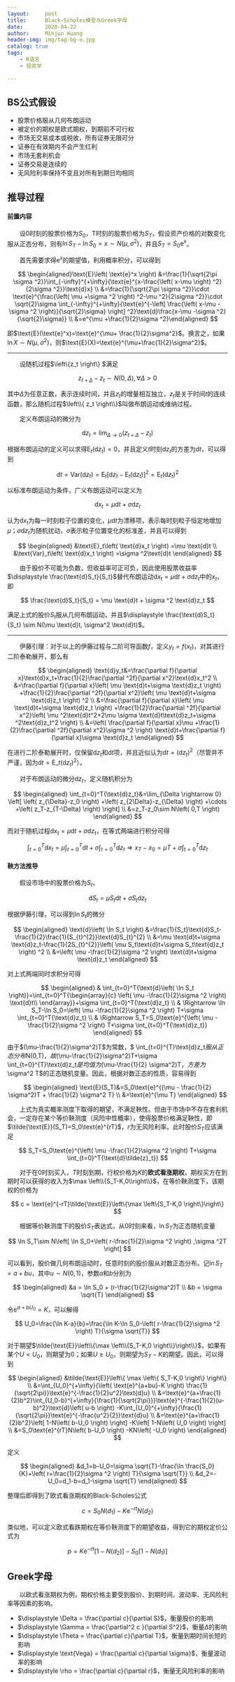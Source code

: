 ```yaml
---
layout:     post
title:      Black-Scholes模型与Greek字母
date:       2020-04-22
author:     Minjun Huang
header-img: img/tag-bg-o.jpg
catalog: true
tags:
    - R语言
    - 投资学

---
```


<head>
    <script src="https://cdn.mathjax.org/mathjax/latest/MathJax.js?config=TeX-AMS-MML_HTMLorMML" type="text/javascript"></script>
    <script type="text/x-mathjax-config">
        MathJax.Hub.Config({
            tex2jax: {
            skipTags: ['script', 'noscript', 'style', 'textarea', 'pre'],
            inlineMath: [['$','$']]
            }
        });
    </script>
</head>

## BS公式假设

- 股票价格服从几何布朗运动
- 被定价的期权是欧式期权，到期前不可行权
- 市场无交易成本或税收，所有证券无限可分
- 证券在有效期内不会产生红利
- 市场无套利机会
- 证券交易是连续的
- 无风险利率保持不变且对所有到期日均相同

## 推导过程

#### 前置内容

&emsp;&emsp;设0时刻的股票价格为$S_0$，T时刻的股票价格为$S_T$，假设资产价格的对数变化服从正态分布，则有$\ln S_T-\ln S_0=x \sim N(\mu,\sigma^2)$，并且$S_T = S_0 \text{e}^x$。



&emsp;&emsp;首先需要求得$\text{e}^x$的期望值，利用概率积分，可以得到

$$
\begin{aligned}\text{E}\left( \text{e}^x \right) &=\frac{1}{\sqrt{2\pi \sigma ^2}}\int_{-\infty}^{+\infty}{\text{e}^{x-\frac{\left( x-\mu \right) ^2}{2\sigma ^2}}\text{d}x}
\\
&=\frac{1}{\sqrt{2\pi \sigma ^2}}\cdot \text{e}^{\frac{\left( \mu +\sigma ^2 \right) ^2-\mu ^2}{2\sigma ^2}}\cdot \sqrt{2}\sigma \int_{-\infty}^{+\infty}{\text{e}^{-\left[ \frac{\left( x-\mu -\sigma ^2 \right)}{\sqrt{2}\sigma} \right] ^2}\text{d}\frac{x-\mu -\sigma ^2}{\sqrt{2}\sigma}}
\\
&=e^{\mu +\frac{1}{2}\sigma ^2}\end{aligned}
$$

即$\text{E}(\text{e}^x)=\text{e}^{\mu+ \frac{1}{2}\sigma^2}$。换言之，如果$\ln X \sim N(\mu,\sigma^2)$，则$\text{E}(X)=\text{e}^{\mu+\frac{1}{2}\sigma^2}$。

---

&emsp;&emsp;设随机过程$\left\\{z_t \right\\} $满足


$$
z_{t+\Delta}-z_t\sim N\left( 0,\Delta \right) ,\forall \Delta>0
$$


其中$\Delta$为任意正数，表示连续时间，并且$z_t$的增量相互独立，$z_t$是关于时间$t$的连续函数，那么随机过程$\left\\{ z_t \right\\}$叫做布朗运动或维纳过程。



&emsp;&emsp;定义布朗运动的微分为


$$
\text{d}z_t=\lim_{\Delta \rightarrow 0}(z_{t+\Delta}-z_t) 
$$


根据布朗运动的定义可以求得$\text{E}_t(\text{d}z_t)=0$，并且定义$t$时刻$\text{d}z_t$的方差为$\text{d}t$，可以得到


$$
\text{d}t=\text{Var}\left( \text{d}z_t \right) =\text{E}_t\left[ \text{d}z_t-\text{E}_t\left( \text{d}z_t \right) \right] ^2=\text{E}_t\left( \text{d}z_t \right) ^2
$$


以标准布朗运动为条件，广义布朗运动可以定义为

$$
\text{d}x_t=\mu \text{d}t+\sigma \text{d}z_t
$$

认为$\text{d}x_t$为每一时刻粒子位置的变化，$\mu \text{d}t$为漂移项，表示每时刻粒子恒定地增加$\mu$；$\sigma \text{d}z_t$为随机扰动，$\sigma$表示粒子位置变化的标准差，并且可以得到

$$
\begin{aligned}
&\text{E}_t\left( \text{d}x_t \right) =\mu \text{d}t
\\
&\text{Var}_t\left( \text{d}x_t \right) =\sigma ^2\text{d}t
\end{aligned}
$$

&emsp;&emsp;由于股价不可能为负数，但收益率可正可负，因此使用股票收益率$\displaystyle \frac{\text{d}S_t}{S_t}$替代布朗运动$\text{d}x_t=\mu \text{d}t + \sigma \text{d}z_t$中的$x_t$，即

$$
\frac{\text{d}S_t}{S_t} = \mu \text{d}t + \sigma ^2 \text{d}z_t
$$

满足上式的股价$S_t$服从几何布朗运动，并且$\displaystyle \frac{\text{d}S_t}{S_t} \sim N(\mu \text{d}t, \sigma^2 \text{d}t)$。

---

&emsp;&emsp;伊藤引理：对于以上的伊藤过程与二阶可导函数$f$，定义$y_t=f(x_t)$，对其进行二阶泰勒展开，那么有

$$
\begin{aligned}
\text{d}y_t&=\frac{\partial f}{\partial x}\text{d}x_t+\frac{1}{2}\frac{\partial ^2f}{\partial x^2}\text{d}x_t^2
\\
&=\frac{\partial f}{\partial x}\left( \mu \text{d}t+\sigma \text{d}z_t \right) +\frac{1}{2}\frac{\partial ^2f}{\partial x^2}\left( \mu \text{d}t+\sigma \text{d}z_t \right) ^2
\\
&=\frac{\partial f}{\partial x}\left( \mu \text{d}t+\sigma \text{d}z_t \right) +\frac{1}{2}\frac{\partial ^2f}{\partial x^2}\left( \mu ^2\text{d}t^2+2\mu \sigma \text{d}t\text{d}z_t+\sigma ^2\text{d}z_t^2 \right) 
\\
&=\left( \frac{\partial f}{\partial x}\mu +\frac{1}{2}\frac{\partial ^2f}{\partial x^2}\sigma ^2 \right) \text{d}t+\frac{\partial f}{\partial x}\sigma \text{d}z_t
\end{aligned}
$$

在进行二阶泰勒展开时，仅保留$\text{d}z_t$和$\text{d}t$项，并且近似认为$\text{d}t=(\text{d}z_t)^2$（尽管并不严谨，因为$\text{d}t=\text{E}\_t(\text{d}z_t)^2$）。

&emsp;&emsp;对于布朗运动的微分$\text{d}z_t$，定义随机积分为

$$
\begin{aligned}
\int_{t=0}^T{\text{d}z_t}&=\lim_{\Delta \rightarrow 0} \left[ \left( z_{\Delta}-z_0 \right) +\left( z_{2\Delta}-z_{\Delta} \right) +\cdots +\left( z_T-z_{T-\Delta} \right) \right] 
\\
&=z_T-z_0\sim N\left( 0,T \right) 
\end{aligned}
$$

而对于随机过程$\text{d}x_t=\mu \text{d}t+\sigma\text{d}z_t$，在等式两端进行积分可得

$$
\int_{t=0}^T{\text{d}x_t}=\mu \int_{t=0}^T{\text{d}t}+\sigma \int_{t=0}^T{\text{d}z_t}\Rightarrow x_T-x_0=\mu T+\sigma \int_{t=0}^T{\text{d}z_t}
$$

#### 鞅方法推导

&emsp;&emsp;假设市场中的股票价格为$S_t$，

$$
\text{d}S_t=\mu S_t\text{d}t + \sigma S_t\text{d}z_t
$$

根据伊藤引理，可以得到$\ln S_t$的微分

$$
\begin{aligned}
\text{d}\left( \ln S_t \right) &=\frac{1}{S_t}\text{d}S_t-\frac{1}{2}\frac{1}{S_{t}^{2}}\text{d}S_{t}^{2}
\\
&=\mu \text{d}t+\sigma \text{d}z_t-\frac{1}{2S_{t}^{2}}\left( \mu S_t\text{d}t+\sigma S_t\text{d}z_t \right) ^2
\\
&=\left( \mu -\frac{1}{2}\sigma ^2 \right) \text{d}t+\sigma \text{d}z_t
\end{aligned}
$$

对上式两端同时求积分可得

$$
\begin{aligned}
& \int_{t=0}^T{\text{d}\left( \ln S_t \right)}=\int_{t=0}^T{\begin{array}{c}
	\left( \mu -\frac{1}{2}\sigma ^2 \right) \text{d}t\\
\end{array}}+\sigma \int_{t=0}^T{\text{d}z_t}
\\
& \Rightarrow \ln S_T-\ln S_0=\left( \mu -\frac{1}{2}\sigma ^2 \right) T+\sigma \int_{t=0}^T{\text{d}z_t} \\
& \Rightarrow S_T=S_0\text{e}^{\left( \mu -\frac{1}{2}\sigma ^2 \right) T+\sigma \int_{t=0}^T{\text{d}z_t}}
\end{aligned}
$$

由于$(\mu-\frac{1}{2}\sigma^2)T$为常数，$ \int_{t=0}^{T}\text{d}z_t$服从正态分布$N(0,T)$，故$(\mu-\frac{1}{2}\sigma^2)T+\sigma \int_{t=0}^{T}\text{d}z_t$是均值为$(\mu-\frac{1}{2} \sigma^2)T$，方差为$\sigma^2 T$的正态随机变量。因此，根据对数正态的性质，容易得到

$$
\begin{aligned}
\text{E}(S_T)&=S_0\text{e}^{(\mu - \frac{1}{2} \sigma^2)T + \frac{1}{2} \sigma^2 T} \\
&=\text{e}^{\mu T}
\end{aligned}
$$

&emsp;&emsp;上式为真实概率测度下取得的期望，不满足鞅性。但由于市场中不存在套利机会，一定存在某个等价鞅测度（风险中性概率），使得股票价格满足鞅性，即$\tilde{\text{E}}(S_T)=S_0\text{e}^{rT}$，$r$为无风险利率。此时股价$S_T$应该满足

$$
S_T=S_0\text{e}^{\left( \mu -\frac{1}{2}\sigma ^2 \right) T+\sigma \int_{t=0}^T{\text{d}\tilde{z}_t}}
$$

&emsp;&emsp;对于在0时刻买入，$T$时刻到期，行权价格为$K$的**欧式看涨期权**，期权买方在到期时可以获得的收入为$\max \left\\{S_T-K,0\\right\\}$，在等价鞅测度下，该期权的价格为

$$
c = \text{e}^{-rT}\tilde{\text{E}}\left\{\max \left\{S_T-K,0 \right\}\right\}
$$

&emsp;&emsp;根据等价鞅测度下的股价$S_T$表达式，从0时刻来看，$\ln S_T$为正态随机变量

$$
\ln S_T\sim N\left[ \ln S_0+\left( r-\frac{1}{2}\sigma ^2 \right) ,\sigma ^2T \right] 
$$

可以看到，股价做几何布朗运动时，任意时刻的股价服从对数正态分布。记$\ln S_T = a + bu$，其中$u \sim N(0,1)$，参数$a$和$b$分别为

$$
\begin{aligned}
&a = \ln S_0 + (r-\frac{1}{2}\sigma^2)T \\
&b = \sigma \sqrt{T}
\end{aligned}
$$

令$\text{e}^{a+bU_0}=K$，可以解得

$$
U_0=\frac{\ln K-a}{b}=\frac{\ln K-\ln S_0-\left( r-\frac{1}{2}\sigma ^2 \right) T}{\sigma \sqrt{T}}
$$

对于期望$\tilde{\text{E}}\left\\{\max \left\\{S_T-K,0 \right\\}\right\\}$，如果有某个$U<U_0$，则期望为0；如果$U \geqslant U_0$，则期望为$S_T-K$的期望。因此，可以得到

$$
\begin{aligned}
&\tilde{\text{E}}\left\{ \max \left\{ S_T-K,0 \right\} \right\} 
\\
&=\int_{U_0}^{+\infty}{\left( \text{e}^{a+bu}-K \right) \frac{1}{\sqrt{2\pi}}\text{e}^{-\frac{1}{2}u^2}\text{d}u}
\\
&=\text{e}^{a+\frac{1}{2}b^2}\int_{U_0-b}^{+\infty}{\frac{1}{\sqrt{2\pi}}}\text{e}^{-\frac{1}{2}(u-b)^2}\text{d}\left( u-b \right) -K\int_{U_0}^{+\infty}{\frac{1}{\sqrt{2\pi}}\text{e}^{-\frac{u^2}{2}}\text{d}u}
\\
&=\text{e}^{a+\frac{1}{2}b^2}\left[ 1-N\left( b-U_0 \right) \right] -K\left[ 1-N\left( U_0 \right) \right] 
\\
&=S_0\text{e}^{rT}N\left( b-U_0 \right) -KN\left( -U_0 \right) 
\end{aligned}
$$

定义

$$
\begin{aligned}
&d_1=b-U_0=\sigma \sqrt{T}-\frac{\ln \frac{S_0}{K}+\left( r+\frac{1}{2}\sigma ^2 \right) T}{\sigma \sqrt{T}}
\\
&d_2=-U_0=d_1-b=d_1-\sigma \sqrt{T}
\end{aligned}
$$

整理后即得到了欧式看涨期权的Black-Scholes公式

$$
c = S_0 N(d_1)-K\text{e}^{-rt}N(d_2)
$$

类似地，可以定义欧式看跌期权在等价鞅测度下的期望收益，得到它的期权定价公式为

$$
p=K\text{e}^{-rt}\left[ 1-N\left( d_2 \right) \right] -S_0\left[ 1-N\left( d_1 \right) \right]
$$



## Greek字母

&emsp;&emsp;以欧式看涨期权为例，期权价格主要受到股价、到期时间、波动率、无风险利率等因素的影响。

- $\displaystyle \Delta = \frac{\partial c}{\partial S}$，衡量股价的影响
- $\displaystyle \Gamma = \frac{\partial^2 c }{\partial S^2}$，衡量$\Delta$的影响
- $\displaystyle \Theta = \frac{\partial c}{\partial T}$，衡量到期时间长短的影响
- $\displaystyle \text{Vega} = \frac{\partial c}{\partial \sigma}$，衡量波动率的影响
- $\displaystyle \rho = \frac{\partial c}{\partial r}$，衡量无风险利率的影响

